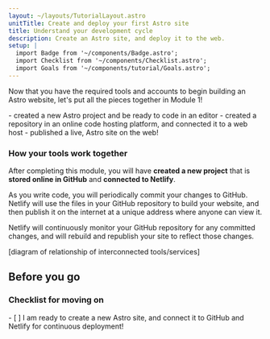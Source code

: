 ```yaml
---
layout: ~/layouts/TutorialLayout.astro
unitTitle: Create and deploy your first Astro site
title: Understand your development cycle
description: Create an Astro site, and deploy it to the web.
setup: |
  import Badge from '~/components/Badge.astro';
  import Checklist from '~/components/Checklist.astro';
  import Goals from '~/components/tutorial/Goals.astro';
---
```


Now that you have the required tools and accounts to begin building an Astro website, let's put all the pieces together in Module 1!

<Goals>
  - created a new Astro project and be ready to code in an editor
  - created a repository in an online code hosting platform, and connected it to a web host
  - published a live, Astro site on the web!
</Goals>

### How your tools work together

After completing this module, you will have **created a new project** that is **stored online in GitHub** and **connected to Netlify**. 

As you write code, you will periodically commit your changes to GitHub. Netlify will use the files in your GitHub repository to build your website, and then publish it on the internet at a unique address where anyone can view it.

Netlify will continuously monitor your GitHub repository for any committed changes, and will rebuild and republish your site to reflect those changes.

[diagram of relationship of interconnected tools/services]

## Before you go

### Checklist for moving on

<Checklist key="setup">
- [ ] I am ready to create a new Astro site, and connect it to GitHub and Netlify for continuous deployment!
</Checklist>
